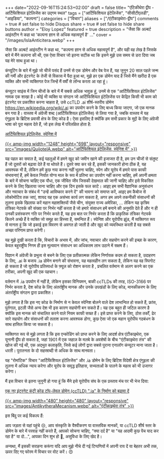 +++
date="2022-09-16T15:24:53+02:00"
draft = false
title= "एंटिकीथेरा द्वीप - आर्टिफिशियल इंटेलिजेंस का उद्गम स्थल"
tags = ["आर्टिफिशियल इंटेलिजेंस", "सीसीटीएलडी", "आइडिया", "कल्पना"]
categories = ["विचार"]
aliases = ["/एंटीकाइथेरा-द्वीप"]
comments = true # set false to hide Disqus
share = true # set false to hide share buttons
author = "Eloy Lopez"
featured = true
description = "जैसा कि अल्बर्ट आइंस्टीन ने कहा था 'कल्पना ज्ञान से अधिक महत्वपूर्ण है' ..."
cover = "/images/IslaAnticitera.webp"
+++

जैसा कि अल्बर्ट आइंस्टीन ने कहा था, "कल्पना ज्ञान से अधिक महत्वपूर्ण है", और यही वह लेख है जिसके बारे में मैंने कल्पना की थी, एक ऐसा विचार जो इतना सटीक था कि इसने मुझे उस समय से डरा दिया जब यह मेरे साथ हुआ था।

कंप्यूटिंग के बारे में मुझे जो चीजें पसंद हैं उनमें से एक डोमेन और वेब पेज हैं, यह जुनून 20 साल पहले जन्म की गर्मी और इंटरनेट के तेजी से विकास में पैदा हुआ था, मुझे हर एक डोमेन याद है जिसे मैंने खरीदा है एक व्यक्ति और सभी व्यक्तिगत पेज जिन्हें मैं वर्षों से लॉन्च करता आ रहा हूं।

कंप्यूटर साइंस में जिन चीजों के बारे में मैं सबसे अधिक भावुक हूं, उनमें से एक "आर्टिफिशियल इंटेलिजेंस" नामक एक शाखा है। कोई भी व्यक्ति या संगठन जो आर्टिफिशियल इंटेलिजेंस पर केंद्रित किसी भी काम को इंटरनेट पर प्रकाशित करना चाहता है, उसे ccTLD .ai शीर्ष-स्तरीय डोमेन https://en.wikipedia.org/wiki/.ai का उपयोग करने के लिए बाध्य किया जाएगा, जो एक मानक बन गया है। वास्तव में अंग्रेजी शब्द (आर्टिफिशियल इंटेलिजेंस) से लिया गया है, जबकि वास्तव में यह एंगुइला के ब्रिटिश प्रवासी क्षेत्र के लिए कोड है। ऐसा इसलिए है क्योंकि हम सभी प्रकार के मुद्दों के लिए अंग्रेजी भाषा को पूरा महत्व देते हैं, जो इस लेख में परिलक्षित होता है:

[आर्टिफिशियल इंटेलिजेंस, स्पेनिश में](https://www.abc.es/opinion/abci-inteligencia-artificial-espanol-201903272343_noticia.html)

[{{< amp-img width="1248" height="698" layout="responsive" src="images/QuijoteIA.webp" alt="आर्टिफिशियल इंटेलिजेंस, स्पेनिश में" >}}](https://www.abc.es/opinion/abci-inteligencia-artificial-espanol-201903272343_noticia.html)

यह पहल का सवाल है, कई पहलुओं में हमने खुद को जमीन खाने की इजाजत दी है, हम उन चीजों से संतुष्ट हैं जो दूसरों को बढ़ावा देते हैं या थोपते हैं। दूसरे क्या कर रहे हैं, इसकी जानकारी होना ठीक है, यह आवश्यक भी है, लेकिन हमें कुछ नया करना नहीं भूलना चाहिए, स्पेन और यूरोप में हमारे पास काफी संभावनाएं हैं, हमें केवल निर्यात योग्य माल के रूप में प्रतिभा का उपयोग नहीं करना चाहिए, हमें अपनी क्षमता के बारे में सोचना चाहिए एक पौधा, एक जीवित जीव जिसकी देखभाल की जानी चाहिए और इसे विकसित करने के लिए खिलाया जाना चाहिए और एक दिन इसके फल काटे। आइए हम सभी वैज्ञानिक अनुसंधान और नवाचार के संबंध में "उन्हें आविष्कार करने दें" की भावना को समाप्त करें, आइए हम कैबोज से लोकोमोटिव तक जाएं, शायद यह एक असंभव कार्य लग सकता है, अगर हम अपने तकनीकी संसाधनों की तुलना इसके खिलाफ करें महान महाशक्तियों जैसे चीन, संयुक्त राज्य अमेरिका, ... लेकिन यह कृत्रिम तंत्रिका नेटवर्क की संख्या पर निर्भर नहीं करता है जो हमारे संसाधन हमें बनाने की अनुमति देते हैं और न ही उनकी प्रसंस्करण गति पर निर्भर करते हैं, यह इस बात पर निर्भर करता है कि प्राकृतिक तंत्रिका नेटवर्क कितने अच्छे हैं वे व्यक्ति जो समूह का हिस्सा हैं, समन्वित हैं। स्पेनिश और यूरोपीय झुंड, मैं व्यक्तिगत रूप से मानता हूं कि जो इकाई इस विवरण से अवगत हो जाती है और खुद को व्यवस्थित करती है वह सबसे अच्छा परिणाम प्राप्त करेगी।

यह मुझे दुखी करता है कि, विचारों के अभाव में, और जांच, नवाचार और सहयोग करने की इच्छा के कारण, केवल बहुराष्ट्रीय निगम ही इस मूल्यवान संसाधन का अधिकतम लाभ उठाने में सक्षम हैं।

विज्ञान में अंग्रेजी के प्रभुत्व से बचने के लिए एक प्रतीकात्मक लेकिन निर्णायक कदम हो सकता है, उदाहरण के लिए, .ai के बजाय .ia डोमेन बनाने की संभावना, यह महत्वहीन लग सकता है, लेकिन यह वह स्पिगोट हो सकता है जो यूरोपीय प्रतिस्पर्धा के फ़्यूज़ को रोशन करता है , प्रचलित वर्तमान से अलग करने का एक तरीका, अपनी खुद की एक पहचान।

वर्तमान में .ia उपयोग में नहीं है, लेकिन इसका विनियमन, बाकी ccTLDs की तरह, ISO-3166 पर निर्भर करता है, देश कोड के लिए अंतर्राष्ट्रीय मानक और उनके उपखंडों के लिए कोड, मानकीकरण के लिए अंतर्राष्ट्रीय संगठन द्वारा प्रकाशित।

मुझे लगता है कि इस नए कोड के निर्माण से न केवल स्पेनिश बोलने वाले देश लाभान्वित हो सकते हैं, फ्रांस, पुर्तगाल, इटली जैसे अन्य देश भी इस कारण सहयोगी बन सकते हैं।
यह एक बहुत ही जटिल कारण है क्योंकि इस मानक को संचालित करने वाले नियम काफी सख्त हैं। इसे प्राप्त करने के लिए, ठोस तर्कों, ढेर सारे सहयोग और संसाधनों की तलाश करना आवश्यक होगा, कुछ ऐसा जो एक महान यूरोपीय गठबंधन के साथ हासिल किया जा सकता है।

व्यक्तिगत रूप से मुझे लगता है कि इस एन्कोडिंग को प्राप्त करने के लिए आदर्श क्षेत्र एंटीकाइथेरा, एक यूनानी द्वीप हो सकता है, जहां 1901 में एक जहाज़ के मलबे के अवशेषों के बीच "एंटीकाइथेरा तंत्र" की खोज की गई थी, एक अद्भुत कलाकृति, जिसे कई लोगों द्वारा सबसे पुराना एनालॉग कंप्यूटर माना जाता है। धरती। पुरातनता के दो सहस्राब्दी से अधिक के साथ मानवता।

यह "रोमांटिक" विचार "आर्टिफिशियल इंटेलिजेंस" और .ia डोमेन के लिए ब्रिटिश विदेशी क्षेत्र एंगुइला की तुलना में अधिक न्याय करेगा और यूरोप के समृद्ध इतिहास, सभ्यताओं के पालने के महत्व को भी उजागर करेगा।

मैं इस विचार से इतना जुनूनी हो गया हूं कि मैंने इसे यूरोपीय संघ के एक प्रस्ताव मंच पर भी भेज दिया:

[एक नए इंटरनेट कंट्री कोड टॉप-लेवल डोमेन (ccTLD) ".ia" के निर्माण को बढ़ावा दें](https://futureu.europa.eu/processes/Digital/f/15/proposals/27592?locale=es)

[{{< amp-img width="480" height="480" layout="responsive" src="images/AntikytheraMecanism.webp" alt="एंटीकाइथेरा तंत्र" >}}](https://futureu.europa.eu/processes/Digital/f/15/proposals/27592?locale=es)

इस बिंदु पर कई विकल्प हैं:

आप जड़ता से यहां पहुंचे 😒, आप संस्कृति के वैश्वीकरण या वास्तविक मानकों, या ccTLD शीर्ष स्तर के डोमेन के बारे में परवाह नहीं करते हैं, आपको सोचना चाहिए, "क्या दर्द है" या "यह आदमी कुछ पेंच याद कर रहा है" या दो...", आपका दिन शुभ हो 🫡, असुविधा के लिए खेद है।

अन्यथा, मैं इसकी सराहना करूंगा यदि आप मुझे नीचे दी गई टिप्पणियों में अपनी राय दें या बेहतर अभी तक, ऊपर दिए गए फोरम में विचार पर वोट करें। 😍